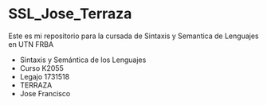 # SSL_Jose_Terraza
Este es mi repositorio para la cursada de Sintaxis y Semantica de Lenguajes en UTN FRBA

-    Sintaxis y Semántica de los Lenguajes
-    Curso K2055
-    Legajo 1731518
-    TERRAZA
-    Jose Francisco
